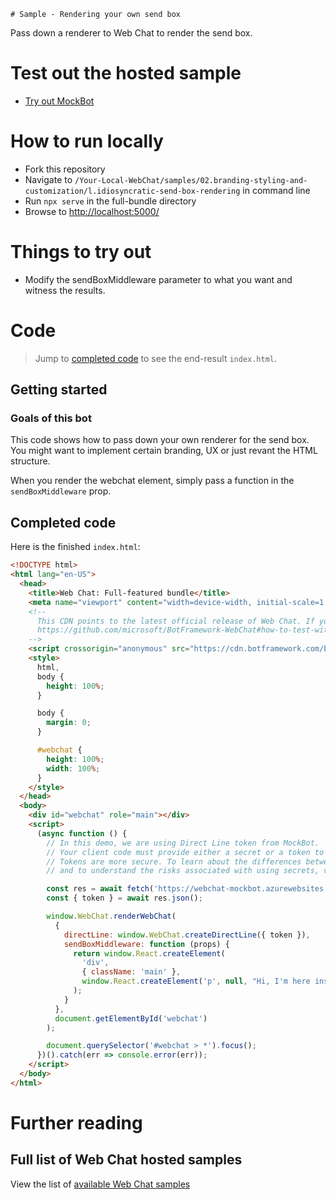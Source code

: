     # Sample - Rendering your own send box

Pass down a renderer to Web Chat to render the send box.

# Test out the hosted sample

-  [Try out MockBot](https://microsoft.github.io/BotFramework-WebChat/02.branding-styling-and-customization/j.enable-emoji)

# How to run locally

-  Fork this repository
-  Navigate to `/Your-Local-WebChat/samples/02.branding-styling-and-customization/l.idiosyncratic-send-box-rendering` in command line
-  Run `npx serve` in the full-bundle directory
-  Browse to [http://localhost:5000/](http://localhost:5000/)

# Things to try out

-  Modify the sendBoxMiddleware parameter to what you want and witness the results.

# Code

> Jump to [completed code](#completed-code) to see the end-result `index.html`.

## Getting started

### Goals of this bot

This code shows how to pass down your own renderer for the send box.
You might want to implement certain branding, UX or just revant the HTML structure.

When you render the webchat element, simply pass a function in the `sendBoxMiddleware` prop.

## Completed code

Here is the finished `index.html`:

<!-- prettier-ignore-start -->
```html
<!DOCTYPE html>
<html lang="en-US">
  <head>
    <title>Web Chat: Full-featured bundle</title>
    <meta name="viewport" content="width=device-width, initial-scale=1.0" />
    <!--
      This CDN points to the latest official release of Web Chat. If you need to test against Web Chat's latest bits, please refer to pointing to Web Chat's MyGet feed:
      https://github.com/microsoft/BotFramework-WebChat#how-to-test-with-web-chats-latest-bits
    -->
    <script crossorigin="anonymous" src="https://cdn.botframework.com/botframework-webchat/latest/webchat.js"></script>
    <style>
      html,
      body {
        height: 100%;
      }

      body {
        margin: 0;
      }

      #webchat {
        height: 100%;
        width: 100%;
      }
    </style>
  </head>
  <body>
    <div id="webchat" role="main"></div>
    <script>
      (async function () {
        // In this demo, we are using Direct Line token from MockBot.
        // Your client code must provide either a secret or a token to talk to your bot.
        // Tokens are more secure. To learn about the differences between secrets and tokens
        // and to understand the risks associated with using secrets, visit https://docs.microsoft.com/en-us/azure/bot-service/rest-api/bot-framework-rest-direct-line-3-0-authentication?view=azure-bot-service-4.0

        const res = await fetch('https://webchat-mockbot.azurewebsites.net/directline/token', { method: 'POST' });
        const { token } = await res.json();

        window.WebChat.renderWebChat(
          {
            directLine: window.WebChat.createDirectLine({ token }),
            sendBoxMiddleware: function (props) {
              return window.React.createElement(
                'div',
                { className: 'main' },
                window.React.createElement('p', null, "Hi, I'm here instead of the sendbox, that means it worked :)")
              );
            }
          },
          document.getElementById('webchat')
        );

        document.querySelector('#webchat > *').focus();
      })().catch(err => console.error(err));
    </script>
  </body>
</html>

```
<!-- prettier-ignore-end -->

# Further reading

## Full list of Web Chat hosted samples

View the list of [available Web Chat samples](https://github.com/microsoft/BotFramework-WebChat/tree/master/samples)
